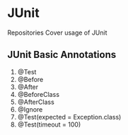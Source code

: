 # JUnit
Repositories Cover usage of JUnit

## JUnit Basic Annotations
1. @Test
2. @Before
3. @After
4. @BeforeClass
5. @AfterClass
6. @Ignore
7. @Test(expected = Exception.class)
8. @Test(timeout = 100)
